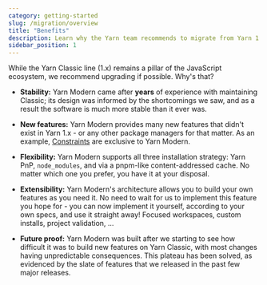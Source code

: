 ```yaml
---
category: getting-started
slug: /migration/overview
title: "Benefits"
description: Learn why the Yarn team recommends to migrate from Yarn 1.x to modern releases.
sidebar_position: 1
---
```


While the Yarn Classic line (1.x) remains a pillar of the JavaScript ecosystem, we recommend upgrading if possible. Why's that?

- **Stability:** Yarn Modern came after **years** of experience with maintaining Classic; its design was informed by the shortcomings we saw, and as a result the software is much more stable than it ever was.

- **New features:** Yarn Modern provides many new features that didn't exist in Yarn 1.x - or any other package managers for that matter. As an example, [Constraints](/features/constraints) are exclusive to Yarn Modern.

- **Flexibility:** Yarn Modern supports all three installation strategy: Yarn PnP, `node_modules`, and via a pnpm-like content-addressed cache. No matter which one you prefer, you have it at your disposal.

- **Extensibility:** Yarn Modern's architecture allows you to build your own features as you need it. No need to wait for us to implement this feature you hope for - you can now implement it yourself, according to your own specs, and use it straight away! Focused workspaces, custom installs, project validation, ...

- **Future proof:** Yarn Modern was built after we starting to see how difficult it was to build new features on Yarn Classic, with most changes having unpredictable consequences. This plateau has been solved, as evidenced by the slate of features that we released in the past few major releases.
